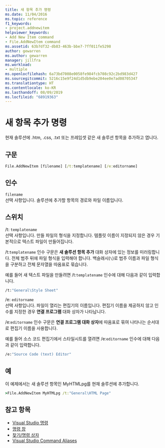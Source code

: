 ```yaml
---
title: 새 항목 추가 명령
ms.date: 11/04/2016
ms.topic: reference
f1_keywords:
- project.addnewitem
helpviewer_keywords:
- Add New Item command
- File.AddNewItem command
ms.assetid: 63b7df32-db83-463b-bbe7-7ff011fe5298
author: gewarren
ms.author: gewarren
manager: jillfra
ms.workload:
- multiple
ms.openlocfilehash: 6a73bd7008e0058fe984fcb708c92c2bd983d427
ms.sourcegitcommit: 5216c15e9f24d1d5db9ebe204ee0e7ad08705347
ms.translationtype: HT
ms.contentlocale: ko-KR
ms.lasthandoff: 08/09/2019
ms.locfileid: "68919363"
---
```

# <a name="add-new-item-command"></a>새 항목 추가 명령
현재 솔루션에 .htm, .css, .txt 또는 프레임셋 같은 새 솔루션 항목을 추가하고 엽니다.

## <a name="syntax"></a>구문

```cmd
File.AddNewItem [filename] [/t:templatename] [/e:editorname]
```

## <a name="arguments"></a>인수
`filename`\
선택 사항입니다. 솔루션에 추가할 항목의 경로와 파일 이름입니다.

## <a name="switches"></a>스위치
/t: `templatename`\
선택 사항입니다. 만들 파일의 형식을 지정합니다. 템플릿 이름이 지정되지 않은 경우 기본적으로 텍스트 파일이 만들어집니다.

/t:`templatename` 인수 구문은 **새 솔루션 항목 추가** 대화 상자에 있는 정보를 미러링합니다. 전체 범주 뒤에 파일 형식을 입력해야 합니다. 백슬래시(`\`)로 범주 이름과 파일 형식을 구분하고 전체 문자열을 따옴표로 묶습니다.

예를 들어 새 텍스트 파일을 만들려면 /t:`templatename` 인수에 대해 다음과 같이 입력합니다.

```cmd
/t:"General\Style Sheet"
```

/e: `editorname`\
선택 사항입니다. 파일이 열리는 편집기의 이름입니다. 편집기 이름을 제공하지 않고 인수를 지정한 경우 **연결 프로그램** 대화 상자가 나타납니다.

/e:`editorname` 인수 구문은 **연결 프로그램 대화 상자**에 따옴표로 묶여 나타나는 순서대로 편집기 이름을 사용합니다.

예를 들어 소스 코드 편집기에서 스타일시트를 열려면 /e:`editorname` 인수에 대해 다음과 같이 입력합니다.

```cmd
/e:"Source Code (text) Editor"
```

## <a name="example"></a>예
이 예제에서는 새 솔루션 항목인 MyHTMLpg를 현재 솔루션에 추가합니다.

```cmd
>File.AddNewItem MyHTMLpg /t:"General\HTML Page"
```

## <a name="see-also"></a>참고 항목

- [Visual Studio 명령](../../ide/reference/visual-studio-commands.md)
- [명령 창](../../ide/reference/command-window.md)
- [찾기/명령 상자](../../ide/find-command-box.md)
- [Visual Studio Command Aliases](../../ide/reference/visual-studio-command-aliases.md)